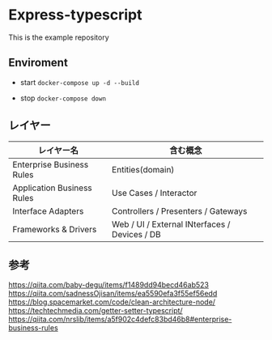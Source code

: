 # Express-typescript

This is the example repository

## Enviroment

- start
  `docker-compose up -d --build`

- stop
  `docker-compose down`

## レイヤー

| レイヤー名                 | 含む概念                                      |
| -------------------------- | --------------------------------------------- |
| Enterprise Business Rules  | Entities(domain)                              |
| Application Business Rules | Use Cases / Interactor                        |
| Interface Adapters         | Controllers / Presenters / Gateways           |
| Frameworks & Drivers       | Web / UI / External INterfaces / Devices / DB |

## 参考

https://qiita.com/baby-degu/items/f1489dd94becd46ab523
https://qiita.com/sadnessOjisan/items/ea5590efa3f55ef56edd
https://blog.spacemarket.com/code/clean-architecture-node/
https://techtechmedia.com/getter-setter-typescript/
https://qiita.com/nrslib/items/a5f902c4defc83bd46b8#enterprise-business-rules
